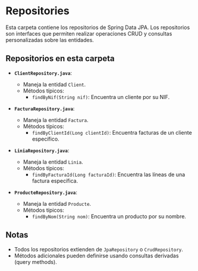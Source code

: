 # Repositories

Esta carpeta contiene los repositorios de Spring Data JPA. Los repositorios son interfaces que permiten realizar operaciones CRUD y consultas personalizadas sobre las entidades.

## Repositorios en esta carpeta

- **`ClientRepository.java`**:
    - Maneja la entidad `Client`.
    - Métodos típicos:
        - `findByNif(String nif)`: Encuentra un cliente por su NIF.

- **`FacturaRepository.java`**:
    - Maneja la entidad `Factura`.
    - Métodos típicos:
        - `findByClientId(Long clientId)`: Encuentra facturas de un cliente específico.

- **`LiniaRepository.java`**:
    - Maneja la entidad `Linia`.
    - Métodos típicos:
        - `findByFacturaId(Long facturaId)`: Encuentra las líneas de una factura específica.

- **`ProducteRepository.java`**:
    - Maneja la entidad `Producte`.
    - Métodos típicos:
        - `findByNom(String nom)`: Encuentra un producto por su nombre.

## Notas
- Todos los repositorios extienden de `JpaRepository` o `CrudRepository`.
- Métodos adicionales pueden definirse usando consultas derivadas (query methods).

